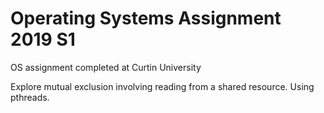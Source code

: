 # Operating Systems Assignment 2019 S1
OS assignment completed at Curtin University

Explore mutual exclusion involving reading from a shared resource. Using pthreads. 
